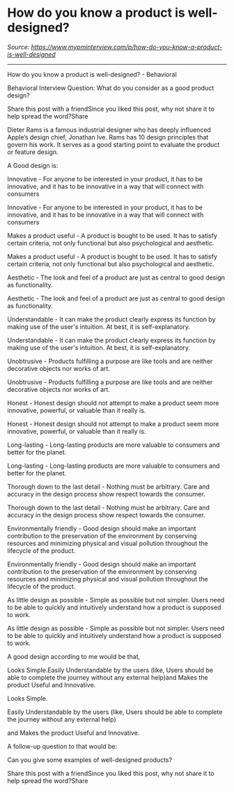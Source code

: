 # How do you know a product is well-designed?

*Source: https://www.mypminterview.com/p/how-do-you-know-a-product-is-well-designed*

---

How do you know a product is well-designed? - Behavioral

Behavioral Interview Question: What do you consider as a good product design?

Share this post with a friendSince you liked this post, why not share it to help spread the word?Share





Dieter Rams is a famous industrial designer who has deeply influenced Apple’s design chief, Jonathan Ive. Rams has 10 design principles that govern his work. It serves as a good starting point to evaluate the product or feature design. 







A Good design is: 



Innovative - For anyone to be interested in your product, it has to be innovative, and it has to be innovative in a way that will connect with consumers

Innovative - For anyone to be interested in your product, it has to be innovative, and it has to be innovative in a way that will connect with consumers

Makes a product useful - A product is bought to be used. It has to satisfy certain criteria, not only functional but also psychological and aesthetic. 

Makes a product useful - A product is bought to be used. It has to satisfy certain criteria, not only functional but also psychological and aesthetic. 

Aesthetic - The look and feel of a product are just as central to good design as functionality.

Aesthetic - The look and feel of a product are just as central to good design as functionality.

Understandable - It can make the product clearly express its function by making use of the user's intuition. At best, it is self-explanatory.

Understandable - It can make the product clearly express its function by making use of the user's intuition. At best, it is self-explanatory.

Unobtrusive - Products fulfilling a purpose are like tools and are neither decorative objects nor works of art.

Unobtrusive - Products fulfilling a purpose are like tools and are neither decorative objects nor works of art.

Honest - Honest design should not attempt to make a product seem more innovative, powerful, or valuable than it really is.

Honest - Honest design should not attempt to make a product seem more innovative, powerful, or valuable than it really is.

Long-lasting - Long-lasting products are more valuable to consumers and better for the planet.

Long-lasting - Long-lasting products are more valuable to consumers and better for the planet.

Thorough down to the last detail - Nothing must be arbitrary. Care and accuracy in the design process show respect towards the consumer.

Thorough down to the last detail - Nothing must be arbitrary. Care and accuracy in the design process show respect towards the consumer.

Environmentally friendly - Good design should make an important contribution to the preservation of the environment by conserving resources and minimizing physical and visual pollution throughout the lifecycle of the product.

Environmentally friendly - Good design should make an important contribution to the preservation of the environment by conserving resources and minimizing physical and visual pollution throughout the lifecycle of the product.

As little design as possible - Simple as possible but not simpler. Users need to be able to quickly and intuitively understand how a product is supposed to work.

As little design as possible - Simple as possible but not simpler. Users need to be able to quickly and intuitively understand how a product is supposed to work.





A good design according to me would be that,

Looks Simple.Easily Understandable by the users (like, Users should be able to complete the journey without any external help)and Makes the product Useful and Innovative.

Looks Simple.

Easily Understandable by the users (like, Users should be able to complete the journey without any external help)

and Makes the product Useful and Innovative.



A follow-up question to that would be:



Can you give some examples of well-designed products?











Share this post with a friendSince you liked this post, why not share it to help spread the word?Share